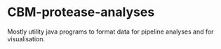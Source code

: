 # CBM-protease-analyses
Mostly utility java programs to format data for pipeline analyses and for visualisation. 
